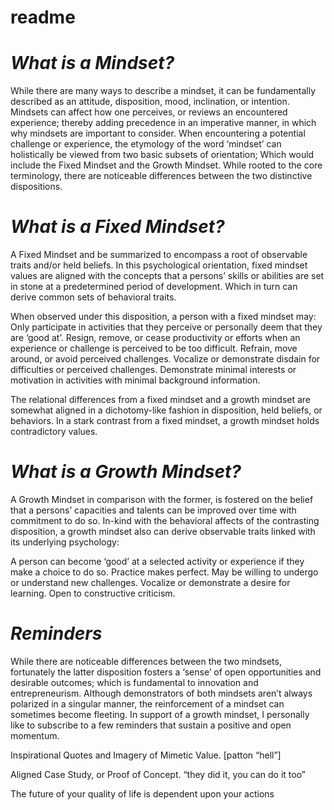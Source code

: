 # readme

# *What is a Mindset?*
While there are many ways to describe a mindset, it can be fundamentally described as an attitude, disposition, mood, inclination, or intention. Mindsets can affect how one perceives, or reviews an encountered experience; thereby adding precedence in an imperative manner, in which why mindsets are important to consider. When encountering a potential challenge or experience, the etymology of the word ‘mindset’ can holistically be viewed from two basic subsets of orientation; Which would include the Fixed Mindset and the Growth Mindset. While rooted to the core terminology, there are noticeable differences between the two distinctive dispositions. 

# *What is a Fixed Mindset?*

A Fixed Mindset and be summarized to encompass a root of observable traits and/or held beliefs. In this psychological orientation, fixed mindset values are aligned with the concepts that a persons’ skills or abilities are set in stone at a predetermined period of development. Which in turn can derive common sets of behavioral traits. 

When observed under this disposition, a person with a fixed mindset may: 
Only participate in activities that they perceive or personally deem that they are ‘good at’.
Resign, remove, or cease productivity or efforts when an experience or challenge is perceived to be too difficult.
Refrain, move around, or avoid perceived challenges.
Vocalize or demonstrate disdain for difficulties or perceived challenges.
Demonstrate minimal interests or motivation in activities with minimal background information.

The relational differences from a fixed mindset and a growth mindset are somewhat aligned in a dichotomy-like fashion in disposition, held beliefs, or behaviors. In a stark contrast from a fixed mindset, a growth mindset holds contradictory values.

# *What is a Growth Mindset?*

A Growth Mindset in comparison with the former, is fostered on the belief that a persons’ capacities and talents can be improved over time with commitment to do so. In-kind with the behavioral affects of the contrasting disposition, a growth mindset also can derive observable traits linked with its underlying psychology:

A person can become ‘good’ at a selected activity or experience if they make a choice to do so.
Practice makes perfect.
May be willing to undergo or understand new challenges.
Vocalize or demonstrate a desire for learning.
Open to constructive criticism.

# *Reminders*

While there are noticeable differences between the two mindsets, fortunately the latter disposition fosters a ‘sense’ of open opportunities and desirable outcomes; which is fundamental to innovation and entrepreneurism. Although demonstrators of both mindsets aren’t always polarized in a singular manner, the reinforcement of a mindset can sometimes become fleeting. In support of a growth mindset, I personally like to subscribe to a few reminders that sustain a positive and open momentum.

Inspirational Quotes and Imagery of Mimetic Value.
[patton “hell”]

Aligned Case Study, or Proof of Concept. 
“they did it, you can do it too”

The future of your quality of life is dependent upon your actions

